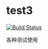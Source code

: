 # test3
[![Build Status](https://travis-ci.com/StupidTAO/test.svg?branch=master)](https://travis-ci.com/StupidTAO/test)

各种测试使用

